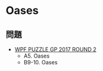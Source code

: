 # Oases

## 問題
- [WPF PUZZLE GP 2017 ROUND 2](../questions/wpfpgp2017_2.md)
	- A5. Oases
	- B9-10. Oases
